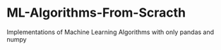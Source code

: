# ML-Algorithms-From-Scracth
Implementations of Machine Learning Algorithms with only pandas and numpy
